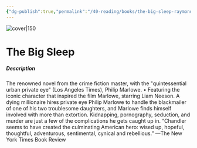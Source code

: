 ```yaml
---
{"dg-publish":true,"permalink":"/40-reading/books/the-big-sleep-raymond-chandler/","title":"The Big Sleep"}
---
```



![cover|150](http://books.google.com/books/content?id=J45s2d8tAggC&printsec=frontcover&img=1&zoom=1&edge=curl&source=gbs_api)

# The Big Sleep
##### Description
The renowned novel from the crime fiction master, with the "quintessential urban private eye" (Los Angeles Times), Philip Marlowe. • Featuring the iconic character that inspired the film Marlowe, starring Liam Neeson. A dying millionaire hires private eye Philip Marlowe to handle the blackmailer of one of his two troublesome daughters, and Marlowe finds himself involved with more than extortion. Kidnapping, pornography, seduction, and murder are just a few of the complications he gets caught up in. “Chandler seems to have created the culminating American hero: wised up, hopeful, thoughtful, adventurous, sentimental, cynical and rebellious.” —The New York Times Book Review